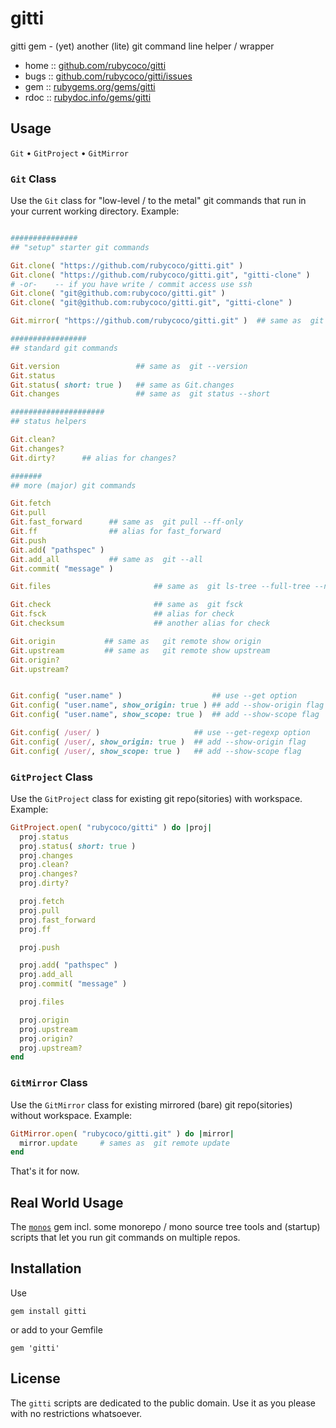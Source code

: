 # gitti

gitti gem - (yet) another (lite) git command line helper / wrapper

* home  :: [github.com/rubycoco/gitti](https://github.com/rubycoco/gitti)
* bugs  :: [github.com/rubycoco/gitti/issues](https://github.com/rubycoco/gitti/issues)
* gem   :: [rubygems.org/gems/gitti](https://rubygems.org/gems/gitti)
* rdoc  :: [rubydoc.info/gems/gitti](http://rubydoc.info/gems/gitti)



## Usage

`Git` • `GitProject` • `GitMirror`


### `Git` Class

Use the `Git` class for "low-level / to the metal" git commands
that run in your current working directory.
Example:

``` ruby

###############
## "setup" starter git commands

Git.clone( "https://github.com/rubycoco/gitti.git" )
Git.clone( "https://github.com/rubycoco/gitti.git", "gitti-clone" )
# -or-    -- if you have write / commit access use ssh
Git.clone( "git@github.com:rubycoco/gitti.git" )
Git.clone( "git@github.com:rubycoco/gitti.git", "gitti-clone" )

Git.mirror( "https://github.com/rubycoco/gitti.git" )  ## same as  git clone --mirror

#################
## standard git commands

Git.version                 ## same as  git --version
Git.status
Git.status( short: true )   ## same as Git.changes
Git.changes                 ## same as  git status --short

#####################
## status helpers

Git.clean?
Git.changes?
Git.dirty?      ## alias for changes?

#######
## more (major) git commands

Git.fetch
Git.pull
Git.fast_forward      ## same as  git pull --ff-only
Git.ff                ## alias for fast_forward
Git.push
Git.add( "pathspec" )
Git.add_all           ## same as  git --all
Git.commit( "message" )

Git.files                       ## same as  git ls-tree --full-tree --name-only -r HEAD

Git.check                       ## same as  git fsck
Git.fsck                        ## alias for check
Git.checksum                    ## another alias for check

Git.origin           ## same as   git remote show origin
Git.upstream         ## same as   git remote show upstream
Git.origin?
Git.upstream?


Git.config( "user.name" )                    ## use --get option
Git.config( "user.name", show_origin: true ) ## add --show-origin flag
Git.config( "user.name", show_scope: true )  ## add --show-scope flag

Git.config( /user/ )                     ## use --get-regexp option
Git.config( /user/, show_origin: true )  ## add --show-origin flag
Git.config( /user/, show_scope: true )   ## add --show-scope flag
```



### `GitProject` Class

Use the `GitProject` class for existing git repo(sitories)
with workspace. Example:

``` ruby
GitProject.open( "rubycoco/gitti" ) do |proj|
  proj.status
  proj.status( short: true )
  proj.changes
  proj.clean?
  proj.changes?
  proj.dirty?

  proj.fetch
  proj.pull
  proj.fast_forward
  proj.ff

  proj.push

  proj.add( "pathspec" )
  proj.add_all
  proj.commit( "message" )

  proj.files

  proj.origin
  proj.upstream
  proj.origin?
  proj.upstream?
end
```


### `GitMirror` Class

Use the `GitMirror` class for existing mirrored (bare) git repo(sitories)
without workspace. Example:

``` ruby
GitMirror.open( "rubycoco/gitti.git" ) do |mirror|
  mirror.update     # sames as  git remote update
end
```



That's it for now.



## Real World Usage

The [`monos`](https://github.com/rubycoco/monos) gem incl. some monorepo / mono source tree tools and (startup) scripts
that let you run git commands on multiple repos.



## Installation

Use

    gem install gitti

or add to your Gemfile

    gem 'gitti'



## License

The `gitti` scripts are dedicated to the public domain.
Use it as you please with no restrictions whatsoever.

